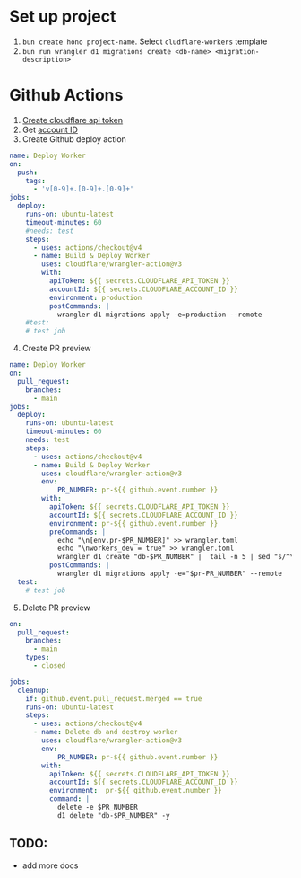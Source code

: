 # Set up project

1. `bun create hono project-name`. Select `cludflare-workers` template
2. `bun run wrangler d1 migrations create <db-name> <migration-description>`

# Github Actions 

1. [Create cloudflare api token](https://developers.cloudflare.com/fundamentals/api/get-started/create-token/)
2. Get [account ID](https://developers.cloudflare.com/fundamentals/setup/find-account-and-zone-ids/)
3. Create Github deploy action 

```yaml
name: Deploy Worker
on:
  push:
    tags:
      - 'v[0-9]+.[0-9]+.[0-9]+'
jobs:
  deploy:
    runs-on: ubuntu-latest
    timeout-minutes: 60
    #needs: test
    steps:
      - uses: actions/checkout@v4
      - name: Build & Deploy Worker
        uses: cloudflare/wrangler-action@v3
        with:
          apiToken: ${{ secrets.CLOUDFLARE_API_TOKEN }}
          accountId: ${{ secrets.CLOUDFLARE_ACCOUNT_ID }}
          environment: production
          postCommands: |
            wrangler d1 migrations apply -e=production --remote
    #test:
    # test job
```

4. Create PR preview
    
```yaml
name: Deploy Worker
on:
  pull_request:
    branches:
      - main
jobs:
  deploy:
    runs-on: ubuntu-latest
    timeout-minutes: 60
    needs: test
    steps:
      - uses: actions/checkout@v4
      - name: Build & Deploy Worker
        uses: cloudflare/wrangler-action@v3
        env:
            PR_NUMBER: pr-${{ github.event.number }}
        with:
          apiToken: ${{ secrets.CLOUDFLARE_API_TOKEN }}
          accountId: ${{ secrets.CLOUDFLARE_ACCOUNT_ID }}
          environment: pr-${{ github.event.number }}
          preCommands: |
            echo "\n[env.pr-$PR_NUMBER]" >> wrangler.toml 
            echo "\nworkers_dev = true" >> wrangler.toml
            wrangler d1 create "db-$PR_NUMBER" |  tail -n 5 | sed "s/^\\[\\[d1_databases\\]\\]/\\[\\[env.$PR_NUMBER.d1_databases\\]\\]/" >> wrangler.toml
          postCommands: |
            wrangler d1 migrations apply -e="$pr-PR_NUMBER" --remote
  test:
    # test job
```

5. Delete PR preview
```yaml
on:
  pull_request:
    branches:
      - main
    types:
      - closed

jobs:
  cleanup:
    if: github.event.pull_request.merged == true
    runs-on: ubuntu-latest
    steps:
      - uses: actions/checkout@v4
      - name: Delete db and destroy worker
        uses: cloudflare/wrangler-action@v3
        env:
            PR_NUMBER: pr-${{ github.event.number }}
        with:
          apiToken: ${{ secrets.CLOUDFLARE_API_TOKEN }}
          accountId: ${{ secrets.CLOUDFLARE_ACCOUNT_ID }}
          environment:  pr-${{ github.event.number }}
          command: |
            delete -e $PR_NUMBER
            d1 delete "db-$PR_NUMBER" -y

```

## TODO: 
- add more docs
